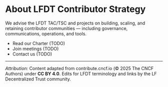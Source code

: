 # About LFDT Contributor Strategy

We advise the LFDT TAC/TSC and projects on building, scaling, and retaining contributor communities — including governance, communications, operations, and tools.

- Read our Charter (TODO)
- Join meetings (TODO)
- Contact us (TODO)


---
*Attribution:* Content adapted from contribute.cncf.io (© 2025 The CNCF Authors) under **CC BY 4.0**. 
Edits for LFDT terminology and links by the LF Decentralized Trust community.


